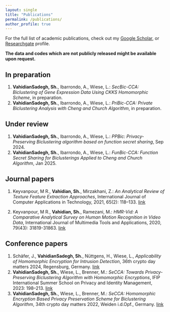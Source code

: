 ```yaml
---
layout: single
title: "Publications"
permalink: /publications/
author_profile: true
---
```


For the full list of academic publications, check out my [Google Scholar](https://scholar.google.com/citations?user=d7mbGbO9XCwC&hl=en), or [Researchgate](https://www.researchgate.net/profile/Shokofeh-Vahidiansadegh) profile. 

**The data and codes which are not publicly released might be available upon request.**


In preparation 
------

1. **VahidianSadegh, Sh.**, Ibarrondo, A., Wiese, L.: *SecBic-CCA: Biclustering of Gene Expression Data Using CKKS Homomorphic Scheme*, in preparation. 
2. **VahidianSadegh, Sh.**, Ibarrondo, A., Wiese, L.: *PriBic-CCA: Private Biclustering Analysis with Cheng and Church Algorithm*, in preparation.


Under review
------

1. **VahidianSadegh, Sh.**, Ibarrondo, A., Wiese, L.: *PPBic: Privacy-Preserving Biclustering algorithm based on function secret sharing*, Sep 2024.
2. **VahidianSadegh, Sh.**, Ibarrondo, A., Wiese, L.: *FunBic-CCA: Function Secret Sharing for Biclusterings Applied to Cheng and Church Algorithm*, Jan 2025.


Journal papers
------

1. Keyvanpour, M R., **Vahidian, Sh.**, Mirzakhani, Z.: *An Analytical Review of Texture Feature Extraction Approaches*, International Journal of Computer Applications in Technology, 2021, 65(2): 118–133. [link](https://www.inderscienceonline.com/doi/abs/10.1504/IJCAT.2021.114990)

1. Keyvanpour, M R., **Vahidian, Sh.**, Ramezani, M.: *HMR-Vid: A Comparative Analytical Survey on Human Motion Recognition in Video Data*, International Journal of Multimedia Tools and Applications, 2020, 79(43): 31819-31863. [link](https://link.springer.com/article/10.1007/s11042-020-09485-2)


Conference papers
------

1. Schäfer, J., **VahidianSadegh, Sh.**, Nüttgens, H., Wiese, L., *Applicability of Homomorphic Encryption for Intrusion Detection*, 36th crypto day matters 2024, Regensburg, Germany. [link](https://dl.gi.de/bitstreams/e2440e52-a4a3-45e2-93c8-44ef7d61893d/download)
2.  **VahidianSadegh, Sh.**, Wiese, L., Brenner, M.: *SeCCA: Towards Privacy-Preserving Biclustering Algorithm with Homomorphic Encryptions*, IFIP International Summer School on Privacy and Identity Management, 2023: 198–213. [link](https://link.springer.com/chapter/10.1007/978-3-031-31971-6_15)
3. **VahidianSadegh, Sh.**, Wiese, L., Brenner, M.: *SeCCA: Homomorphic Encryption Based Privacy Preservation Scheme for Biclustering Algorithm*, 34th crypto day matters 2022, Weiden i.d.Opf., Germany. [link](https://dl.gi.de/bitstream/handle/20.500.12116/38751/CryptoDayMatters34-04-VahidianSadegh.pdf?sequence=1&isAllowed=y)
